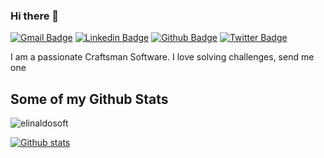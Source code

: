 ### Hi there 👋

[![Gmail Badge](https://img.shields.io/badge/-elinaldosoft@gmail.com-c14438?style=flat&logo=Gmail&logoColor=white&link=mailto:elinaldosoft@gmail.com)](mailto:elinaldosoft@gmail.com) 
[![Linkedin Badge](https://img.shields.io/badge/-elinaldosoft-0072b1?style=flat&logo=Linkedin&logoColor=white&link=https://www.linkedin.com/in/elinaldosoft/)](https://www.linkedin.com/in/elinaldosoft/) [![Github Badge](https://img.shields.io/badge/-elinaldosoft-grey?style=flat&logo=github&logoColor=white&link=https://github.com/elinaldosoft/)](https://www.github.com/elinaldosoft/) [![Twitter Badge](https://img.shields.io/badge/-elinaldosoft-00acee?style=flat&logo=twitter&logoColor=white&link=https://twitter.com/elinaldosoft/)](https://www.twitter.com/elinaldosoft/) <p align='left'>I am a passionate Craftsman Software. I love solving challenges, send me one </p>
## Some of my Github Stats
<p align=left> <img src=https://komarev.com/ghpvc/?username=elinaldosoft alt=elinaldosoft /> </p>

[![Github stats](https://github-readme-stats.vercel.app/api?username=elinaldosoft&show_icons=true&include_all_commits=true)](https://github.com/anuraghazra/github-readme-stats)

